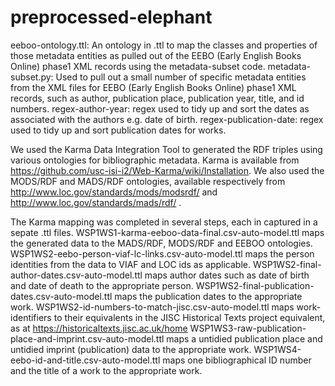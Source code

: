 # preprocessed-elephant
eeboo-ontology.ttl: An ontology in .ttl to map the classes and properties of those metadata entities as pulled out of the EEBO (Early English Books Online) phase1 XML records using the metadata-subset code.
metadata-subset.py: Used to pull out a small number of specific metadata entities from the XML files for EEBO (Early English Books Online)  phase1 XML records, such as author, publication place, publication year, title, and id numbers.
regex-author-year: regex used to tidy up and sort the dates as associated with the authors e.g. date of birth.
regex-publication-date: regex used to tidy up and sort publication dates for works.

We used the Karma Data Integration Tool to generated the RDF triples using various ontologies for bibliographic metadata. Karma is available from https://github.com/usc-isi-i2/Web-Karma/wiki/Installation.
We also used the MODS/RDF and MADS/RDF ontologies, available respectively from http://www.loc.gov/standards/mods/modsrdf/ and http://www.loc.gov/standards/mads/rdf/ .

The Karma mapping was completed in several steps, each in captured in a sepate .ttl files. 
WSP1WS1-karma-eeboo-data-final.csv-auto-model.ttl maps the generated data to the MADS/RDF, MODS/RDF and EEBOO ontologies.
WSP1WS2-eebo-person-viaf-lc-links.csv-auto-model.ttl maps the person identities from the data to VIAF and LOC ids as applicable.
WSP1WS2-final-author-dates.csv-auto-model.ttl maps author dates such as date of birth and date of death to the appropriate person.
WSP1WS2-final-publication-dates.csv-auto-model.ttl maps the publication dates to the appropriate work.
WSP1WS2-id-numbers-to-match-jisc.csv-auto-model.ttl maps work-identifiers to their equivalents in the JISC Historical Texts project equivalent, as at https://historicaltexts.jisc.ac.uk/home
WSP1WS3-raw-publication-place-and-imprint.csv-auto-model.ttl maps a untidied publication place and untidied imprint (publication) data to the appropriate work.
WSP1WS4-eebo-id-and-title.csv-auto-model.ttl maps one bibliographical ID number and the title of a work to the appropriate work.